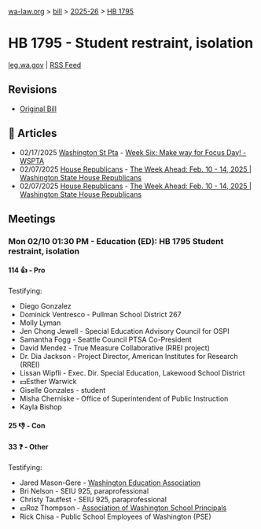 [wa-law.org](/) > [bill](/bill/) > [2025-26](/bill/2025-26/) > [HB 1795](/bill/2025-26/hb/1795/)

# HB 1795 - Student restraint, isolation
[leg.wa.gov](https://app.leg.wa.gov/billsummary?BillNumber=1795&Year=2025&Initiative=false) | [RSS Feed](./rss.xml)

## Revisions
* [Original Bill](1/)

## 📰 Articles
* 02/17/2025 [Washington St Pta](/org/washington_st_pta/) - [Week Six: Make way for Focus Day! - WSPTA](https://www.wastatepta.org/week-six-make-way-for-focus-day/#:~:text=HB%201795)
* 02/07/2025 [House Republicans](/org/house_republicans/) - [The Week Ahead: Feb. 10 - 14, 2025 | Washington State House Republicans](http://houserepublicans.wa.gov/week/the-week-ahead-feb-10-14-2025/#:~:text=HB%201795)
* 02/07/2025 [House Republicans](/org/house_republicans/) - [The Week Ahead: Feb. 10 - 14, 2025 | Washington State House Republicans](https://houserepublicans.wa.gov/week/the-week-ahead-feb-10-14-2025/#:~:text=HB%201795)

## Meetings
### Mon 02/10 01:30 PM - Education (ED): HB 1795 Student restraint, isolation
#### 114 👍 - Pro
Testifying:
* Diego Gonzalez
* Dominick Ventresco - Pullman School District 267
* Molly Lyman
* Jen Chong Jewell - Special Education Advisory Council for OSPI
* Samantha Fogg - Seattle Council PTSA Co-President
* David Mendez - True Measure Collaborative (RREI project)
* Dr. Dia Jackson - Project Director, American Institutes for Research (RREI)
* Lissan Wipfli - Exec. Dir. Special Education, Lakewood School District
* 💵Esther Warwick
* Giselle Gonzales - student
* Misha Cherniske - Office of Superintendent of Public Instruction
* Kayla Bishop

#### 25 👎 - Con

#### 33 ❓ - Other
Testifying:
* Jared Mason-Gere - [Washington Education Association](/org/washington_education_association/)
* Bri Nelson - SEIU 925, paraprofessional
* Christy Tautfest - SEIU 925, paraprofessional
* 💵Roz Thompson - [Association of Washington School Principals](/org/association_of_washington_school_principals/)
* Rick Chisa - Public School Employees of Washington (PSE)
